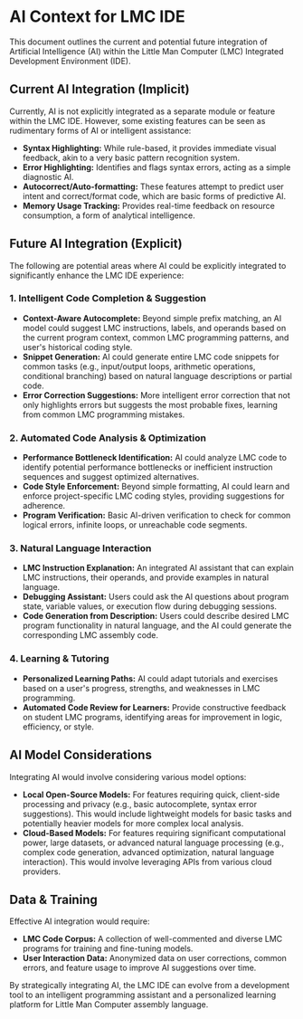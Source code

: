 # AI Context for LMC IDE

This document outlines the current and potential future integration of Artificial Intelligence (AI) within the Little Man Computer (LMC) Integrated Development Environment (IDE).

## Current AI Integration (Implicit)

Currently, AI is not explicitly integrated as a separate module or feature within the LMC IDE. However, some existing features can be seen as rudimentary forms of AI or intelligent assistance:

*   **Syntax Highlighting:** While rule-based, it provides immediate visual feedback, akin to a very basic pattern recognition system.
*   **Error Highlighting:** Identifies and flags syntax errors, acting as a simple diagnostic AI.
*   **Autocorrect/Auto-formatting:** These features attempt to predict user intent and correct/format code, which are basic forms of predictive AI.
*   **Memory Usage Tracking:** Provides real-time feedback on resource consumption, a form of analytical intelligence.

## Future AI Integration (Explicit)

The following are potential areas where AI could be explicitly integrated to significantly enhance the LMC IDE experience:

### 1. Intelligent Code Completion & Suggestion
*   **Context-Aware Autocomplete:** Beyond simple prefix matching, an AI model could suggest LMC instructions, labels, and operands based on the current program context, common LMC programming patterns, and user's historical coding style.
*   **Snippet Generation:** AI could generate entire LMC code snippets for common tasks (e.g., input/output loops, arithmetic operations, conditional branching) based on natural language descriptions or partial code.
*   **Error Correction Suggestions:** More intelligent error correction that not only highlights errors but suggests the most probable fixes, learning from common LMC programming mistakes.

### 2. Automated Code Analysis & Optimization
*   **Performance Bottleneck Identification:** AI could analyze LMC code to identify potential performance bottlenecks or inefficient instruction sequences and suggest optimized alternatives.
*   **Code Style Enforcement:** Beyond simple formatting, AI could learn and enforce project-specific LMC coding styles, providing suggestions for adherence.
*   **Program Verification:** Basic AI-driven verification to check for common logical errors, infinite loops, or unreachable code segments.

### 3. Natural Language Interaction
*   **LMC Instruction Explanation:** An integrated AI assistant that can explain LMC instructions, their operands, and provide examples in natural language.
*   **Debugging Assistant:** Users could ask the AI questions about program state, variable values, or execution flow during debugging sessions.
*   **Code Generation from Description:** Users could describe desired LMC program functionality in natural language, and the AI could generate the corresponding LMC assembly code.

### 4. Learning & Tutoring
*   **Personalized Learning Paths:** AI could adapt tutorials and exercises based on a user's progress, strengths, and weaknesses in LMC programming.
*   **Automated Code Review for Learners:** Provide constructive feedback on student LMC programs, identifying areas for improvement in logic, efficiency, or style.

## AI Model Considerations

Integrating AI would involve considering various model options:

*   **Local Open-Source Models:** For features requiring quick, client-side processing and privacy (e.g., basic autocomplete, syntax error suggestions). This would include lightweight models for basic tasks and potentially heavier models for more complex local analysis.
*   **Cloud-Based Models:** For features requiring significant computational power, large datasets, or advanced natural language processing (e.g., complex code generation, advanced optimization, natural language interaction). This would involve leveraging APIs from various cloud providers.

## Data & Training

Effective AI integration would require:
*   **LMC Code Corpus:** A collection of well-commented and diverse LMC programs for training and fine-tuning models.
*   **User Interaction Data:** Anonymized data on user corrections, common errors, and feature usage to improve AI suggestions over time.

By strategically integrating AI, the LMC IDE can evolve from a development tool to an intelligent programming assistant and a personalized learning platform for Little Man Computer assembly language.
